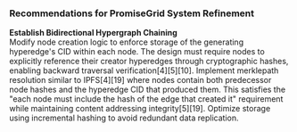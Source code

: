 ### Recommendations for PromiseGrid System Refinement

**Establish Bidirectional Hypergraph Chaining**  
Modify node creation logic to enforce storage of the generating hyperedge's CID within each node. The design must require nodes to explicitly reference their creator hyperedges through cryptographic hashes, enabling backward traversal verification[4][5][10]. Implement merklepath resolution similar to IPFS[4][19] where nodes contain both predecessor node hashes and the hyperedge CID that produced them. This satisfies the "each node must include the hash of the edge that created it" requirement while maintaining content addressing integrity[5][19]. Optimize storage using incremental hashing to avoid redundant data replication.

